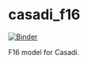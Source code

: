 # casadi_f16
[![Binder](https://mybinder.org/badge_logo.svg)](https://mybinder.org/v2/gh/jgoppert/casadi_f16/master?urlpath=lab)

F16 model for Casadi.
